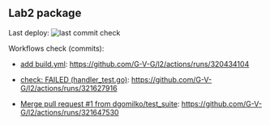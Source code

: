 Lab2 package
---

Last deploy:
![last commit check](https://github.com/G-V-G/l2/workflows/Test/badge.svg)

Workflows check (commits):

+ [add build.yml](https://github.com/G-V-G/l2/commit/a91b8d79286d994b30f790c08e051945695fc487): https://github.com/G-V-G/l2/actions/runs/320434104

+ [check: FAILED (handler_test.go)](https://github.com/G-V-G/l2/commit/a17ed04e8e198b0e76ff53889bd88a03323a0b68): https://github.com/G-V-G/l2/actions/runs/321627916

+ [Merge pull request #1 from dgomilko/test_suite](https://github.com/G-V-G/l2/commit/da71edb8e778b55be781f6ddf0682cc5e0b7ec5c): https://github.com/G-V-G/l2/actions/runs/321647530
